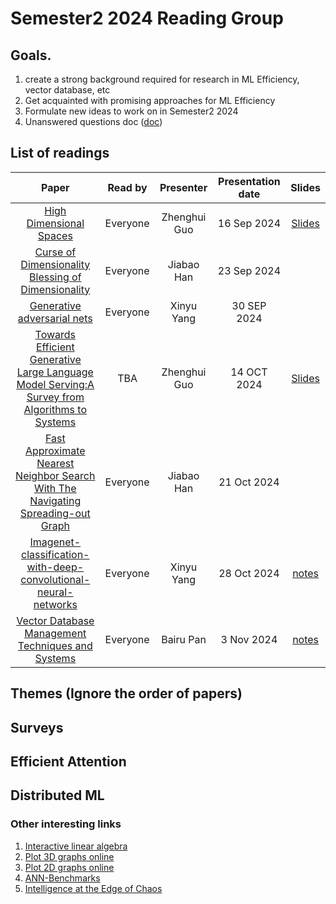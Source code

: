 # Semester2 2024 Reading Group

## Goals. 
  1. create a strong background required for research in ML Efficiency, vector database, etc
  2. Get acquainted with promising approaches for ML Efficiency
  3. Formulate new ideas to work on in Semester2 2024
  4. Unanswered questions doc ([doc](https://docs.google.com/document/d/1s6uB4RiqwWBGGfhus_mZL5PyuZ4MBMfg8ceskODAjYA/edit?usp=sharing))

## List of readings

|        **Paper**        | **Read by** | **Presenter** | **Presentation date** | **Slides** |
|:-----------------------:|:-----------:|:-------------:|:---------------------:|:---------:|
| [High Dimensional Spaces](https://www.cs.cmu.edu/~venkatg/teaching/CStheory-infoage/chap1-high-dim-space.pdf)| Everyone    |Zhenghui Guo     | 16 Sep 2024  |[Slides](https://docs.google.com/presentation/d/14ODK7HsS7608djWtZiSp2kLlWMxvtFl2WcYxJCr81lY/edit?usp=sharing)|
| [Curse of Dimensionality](https://graphics.stanford.edu/courses/cs468-06-fall/Papers/06%20indyk%20motwani%20-%20stoc98.pdf) [Blessing of Dimensionality](https://royalsocietypublishing.org/doi/pdf/10.1098/rsta.2017.0237) |Everyone| Jiabao Han | 23 Sep 2024 |
| [Generative adversarial nets](https://proceedings.neurips.cc/paper_files/paper/2014/file/5ca3e9b122f61f8f06494c97b1afccf3-Paper.pdf) | Everyone | Xinyu Yang | 30 SEP 2024 | 
|[Towards Efficient Generative Large Language Model Serving:A Survey from Algorithms to Systems](https://arxiv.org/pdf/2312.15234)|TBA| Zhenghui Guo | 14 OCT 2024 | [Slides](https://docs.google.com/presentation/d/1jlWw9QZLhb8PzW49wA8cSqjCp9X0ZkUaoavUnjPeErs/edit#slide=id.g30adb1455a8_0_416)|
| [Fast Approximate Nearest Neighbor Search With The Navigating Spreading-out Graph](https://arxiv.org/abs/1707.00143) |Everyone| Jiabao Han | 21 Oct 2024 |
| [Imagenet-classification-with-deep-convolutional-neural-networks](https://proceedings.neurips.cc/paper/2012/file/c399862d3b9d6b76c8436e924a68c45b-Paper.pdf) | Everyone | Xinyu Yang | 28 Oct 2024 | [notes](https://anu365-my.sharepoint.com/:b:/g/personal/u7056308_anu_edu_au/Ea-ZVphRQnZAmiyiZ45_pJ4BazfLhj32wifvtvyZTRCSWQ?e=D9DR11) |
| [Vector Database Management Techniques and Systems](https://dl.acm.org/doi/abs/10.1145/3626246.3654691)| Everyone| Bairu Pan | 3 Nov 2024| [notes](https://drive.google.com/file/d/1WA5drRcJuCEZMIpSPVdGigHMRJMnDDAF/view?usp=drive_link) |
## Themes (Ignore the order of papers)

## Surveys

## Efficient Attention

## Distributed ML


### Other interesting links

1. [Interactive linear algebra](https://textbooks.math.gatech.edu/ila/)
2. [Plot 3D graphs online](https://www.geogebra.org/)
3. [Plot 2D graphs online](https://www.desmos.com/calculator)
4. [ANN-Benchmarks](https://ann-benchmarks.com)
5. [Intelligence at the Edge of Chaos](https://arxiv.org/pdf/2410.02536)
